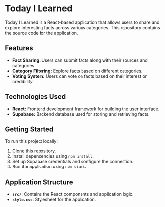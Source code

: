 
# Today I Learned

Today I Learned is a React-based application that allows users to share and explore interesting facts across various categories. This repository contains the source code for the application.

## Features

- **Fact Sharing:** Users can submit facts along with their sources and categories.
- **Category Filtering:** Explore facts based on different categories.
- **Voting System:** Users can vote on facts based on their interest or credibility.

## Technologies Used

- **React:** Frontend development framework for building the user interface.
- **Supabase:** Backend database used for storing and retrieving facts.

## Getting Started

To run this project locally:

1. Clone this repository.
2. Install dependencies using `npm install`.
3. Set up Supabase credentials and configure the connection.
4. Run the application using `npm start`.

## Application Structure

- **`src/`**: Contains the React components and application logic.
- **`style.css`**: Stylesheet for the application.
